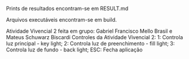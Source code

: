 Prints de resultados encontram-se em RESULT.md

Arquivos executáveis encontram-se em build.

Atividade Vivencial 2 feita em grupo: Gabriel Francisco Mello Brasil e Mateus Schuwarz Biscardi
Controles da Atividade Vivencial 2: 
1: Controla luz principal - key light; 
2: Controla luz de preenchimento - fill light; 
3: Controla luz de fundo - back light; 
ESC: Fecha aplicação